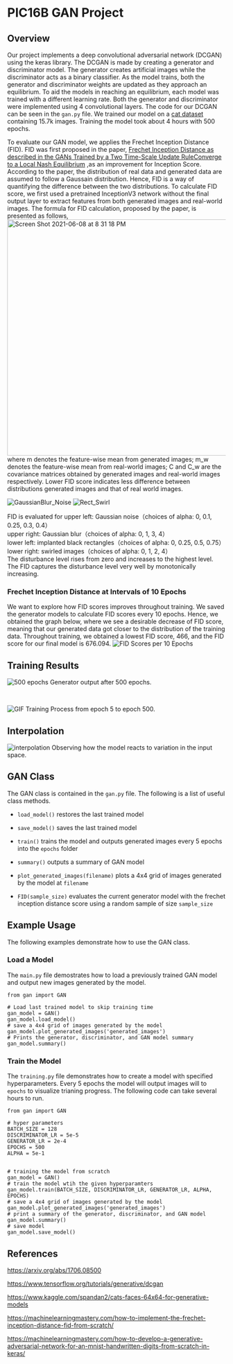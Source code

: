 
# PIC16B GAN Project

## Overview
Our project implements a deep convolutional adversarial network (DCGAN) using
the keras library. The DCGAN is made by creating a generator and discriminator
model. The generator creates artificial images while the discriminator acts as
a binary classifier. As the model trains, both the generator and discriminator
weights are updated as they approach an equilibrium. To aid the models in
reaching an equilibrium, each model was trained with a different learning
rate. Both the generator and discriminator were implemented using 4
convolutional layers. The code for our DCGAN can be seen in the `gan.py` file.
We trained our model on a
[cat dataset](https://www.kaggle.com/spandan2/cats-faces-64x64-for-generative-models)
containing 15.7k images. Training the
model took about 4 hours with 500 epochs.

To evaluate our GAN model, we applies the Frechet Inception Distance (FID). FID 
was first proposed in the paper,
[Frechet Inception Distance as described in the GANs Trained by a Two Time-Scale Update RuleConverge to a Local Nash Equilibrium](https://arxiv.org/abs/1706.08500)
,as an improvement for Inception Score. According to the paper, the distribution 
of real data and generated data are assumed to follow a Gaussain distribution.
Hence, FID is a way of quantifying the difference between the two distributions.
To calculate FID score, we first used a pretrained InceptionV3 network without 
the final output layer to extract features from both generated images and 
real-world images. The formula for FID calculation, proposed by the paper, 
is presented as follows, <br />
            <img width="545" alt="Screen Shot 2021-06-08 at 8 31 18 PM" src="https://user-images.githubusercontent.com/76800486/121185296-7d6fdf80-c898-11eb-9d4e-28739a17d768.png"><br />
where m denotes the feature-wise mean from  generated images; m_w denotes the
feature-wise mean from  real-world images; C and C_w are the covariance
matrices obtained by generated images and real-world images respectively. Lower
FID score indicates less difference between distributions generated images and 
that of real world images. 

![GaussianBlur_Noise](images/Gaussian.png)
![Rect_Swirl](images/Swirl_Rect.png)

FID is evaluated for upper left: Gaussian noise（choices of alpha: 0, 0.1, 0.25, 0.3, 0.4）\
upper right: Gaussian blur（choices of alpha: 0, 1, 3, 4）\
lower left: implanted black rectangles（choices of alpha: 0, 0.25, 0.5, 0.75）\
lower right: swirled images（choices of alpha: 0, 1, 2, 4）\
The disturbance level rises from zero and increases to the highest level. The FID captures the disturbance level very well by monotonically increasing.

### Frechet Inception Distance at Intervals of 10 Epochs
We want to explore how FID scores improves throughout training. We saved the generator models to calculate FID scores every 10 epochs. Hence, we obtained the graph below, where we see a desirable decrease of FID score, meaning that our generated data got closer to the distribution of the training data. Throughout training, we obtained a lowest FID score, 466, and the FID score for our final model is 676.094. 
![FID Scores per 10 Epochs](images/fid_scores_per_epoch.png)


## Training Results

![500 epochs](epochs/Epoch_500.png)
Generator output after 500 epochs.

<br>

![GIF](images/gan.gif)
Training Process from epoch 5 to epoch 500.

## Interpolation
![interpolation](images/interpolation.png)
Observing how the model reacts to variation in the input space.

## GAN Class
The GAN class is contained in the `gan.py` file. The following is a list of 
useful class methods.

- `load_model()` restores the last trained model

- `save_model()` saves the last trained model

- `train()` trains the model and outputs generated images every 5 epochs into
the `epochs` folder

- `summary()` outputs a summary of GAN model

- `plot_generated_images(filename)` plots a 4x4 grid of images generated by the
model at `filename`

- `FID(sample_size)` evaluates the current generator model with the frechet
inception distance score using a random sample of size `sample_size`


## Example Usage

The following examples demonstrate how to use the GAN class. 


### Load a Model
The `main.py` file demostrates how to load a previously trained GAN model
and output new images generated by the model.

```
from gan import GAN

# Load last trained model to skip training time
gan_model = GAN()
gan_model.load_model()
# save a 4x4 grid of images generated by the model
gan_model.plot_generated_images('generated_images')
# Prints the generator, discriminator, and GAN model summary
gan_model.summary()
```


### Train the Model
The `training.py` file demonstrates how to create a model with specified
hyperparameters. Every 5 epochs the model will output images will to `epochs`
to visualize trianing progress. The following code can take several hours to 
run.

```
from gan import GAN

# hyper parameters
BATCH_SIZE = 128
DISCRIMINATOR_LR = 5e-5
GENERATOR_LR = 2e-4
EPOCHS = 500
ALPHA = 5e-1


# training the model from scratch
gan_model = GAN()
# train the model wtih the given hyperparamters
gan_model.train(BATCH_SIZE, DISCRIMINATOR_LR, GENERATOR_LR, ALPHA, EPOCHS)
# save a 4x4 grid of images generated by the model
gan_model.plot_generated_images('generated_images')
# print a summary of the generator, discriminator, and GAN model
gan_model.summary()
# save model
gan_model.save_model()
```


## References

https://arxiv.org/abs/1706.08500

https://www.tensorflow.org/tutorials/generative/dcgan

https://www.kaggle.com/spandan2/cats-faces-64x64-for-generative-models

https://machinelearningmastery.com/how-to-implement-the-frechet-inception-distance-fid-from-scratch/

https://machinelearningmastery.com/how-to-develop-a-generative-adversarial-network-for-an-mnist-handwritten-digits-from-scratch-in-keras/
